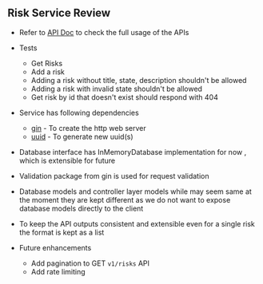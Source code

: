 ## Risk Service Review
- Refer to [API Doc](API-Doc.md) to check the full usage of the APIs

- Tests
  - Get Risks
  - Add a risk
  - Adding a risk without title, state, description shouldn't be allowed
  - Adding a risk with invalid state shouldn't be allowed
  - Get risk by id that doesn't exist should respond with 404
  
- Service has following dependencies
  - [gin](https://github.com/gin-gonic/gin) - To create the http web server
  - [uuid](https://github.com/google/uuid) - To generate new uuid(s)

- Database interface has InMemoryDatabase implementation for now , which is extensible for future

- Validation package from gin is used for request validation

- Database models and controller layer models while may seem same at the moment they are kept different
  as we do not want to expose database models directly to the client

- To keep the API outputs consistent and extensible even for a single risk
  the format is kept as a list

- Future enhancements
  - Add pagination to GET `v1/risks` API
  - Add rate limiting